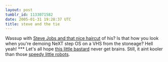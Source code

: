 ```yaml
---
layout: post
tumblr_id: 1133071582
date: 2005-01-31 19:28:37 UTC
title: steve and the tie
---
```


Wassup with <a href="http://www.openstep.se/jobs/" target="_blank">Steve Jobs and that nice haircut</a> of his? Is that how you look when you're demoing NeXT step OS on a VHS from the stoneage? Hell yeah! *** Let's all hope <a href="http://www.newscientist.com/article.ns?id=dn6932" target="_blank">this little bastard</a> never get brains. Still, it aint kooler than those <a href="http://biorobots.cwru.edu/Projects/whegs/ICRAminiwhegs_web.mpg" target="_blank">speedy little robots</a>.
